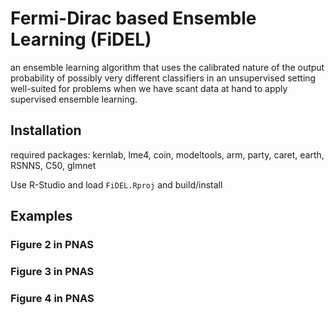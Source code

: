 # Fermi-Dirac based Ensemble Learning (FiDEL)

an ensemble learning algorithm that uses the calibrated nature of the output probability of possibly very different classifiers in an unsupervised setting well-suited for problems when we have scant data at hand to apply supervised ensemble learning.

## Installation

required packages: kernlab, lme4, coin, modeltools, arm, party, caret, earth, RSNNS, C50, glmnet

Use R-Studio and load `FiDEL.Rproj` and build/install

## Examples

### Figure 2 in PNAS

### Figure 3 in PNAS

### Figure 4 in PNAS

